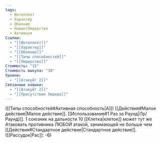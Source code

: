```yaml
---
tags:
  - Интеллект
  - Характер
  - Обаяние
  - Навык/Лидерство
  - Активная
Ссылки:
  - "[[Интеллект]]"
  - "[[Характер]]"
  - "[[Обаяние]]"
  - "[[Типы способностей]]"
  - "[[Лидерство]]"
Стоимость: "15"
Стоимость выкупа: "30"
Уровни:
  - "[[Атакуй! 2]]"
Связанные навыки:
  - "[[Атакуй! 2]]"
  - "[[Присутствие Лидера]]"
---
```

([[Типы способностей#Активная способность|А]]) [[Действия#Малое действие|Малое действие]]. [[Использование#1 Раз за Раунд|(1р/Раунд)]]. 1 союзник на дальности 10 [[Клетка|клеток]] может тут же Атаковать противника ЛЮБОЙ атакой, занимающей не больше чем [[Действия#Стандартное действие|Стандартное действие]].
([[Рассудок|Рас]]: -6)